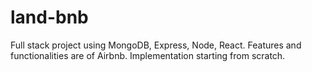 # land-bnb

Full stack project using MongoDB, Express, Node, React. Features and functionalities are of Airbnb. Implementation starting from scratch.
